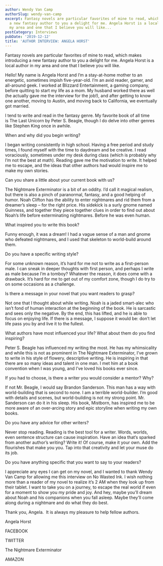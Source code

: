 ```yaml
---
author: Wendy Van Camp
authorSlug: wendy-van-camp
excerpt: Fantasy novels are particular favorites of mine to read, which makes introducing
  a new fantasy author to you a delight for me. Angela Horst is a local author in
  my area and one that I believe you will like...
postCategory: Interviews
pubDate: '2019-12-12'
title: 'AUTHOR INTERVIEW: ANGELA HORST'
---
```

Fantasy novels are particular favorites of mine to read, which makes introducing a new fantasy author to you a delight for me. Angela Horst is a local author in my area and one that I believe you will like.

Hello! My name is Angela Horst and I’m a stay-at-home mother to an energetic, sometimes impish five-year-old. I’m an avid reader, gamer, and all-around geek. I worked at Blizzard Entertainment, a gaming company, before quitting to start my life as a mom. My husband worked there as well (he actually gave me the interview for the job!), and after getting to know one another, moving to Austin, and moving back to California, we eventually got married.

I tend to write and read in the fantasy genre. My favorite book of all time is The Last Unicorn by Peter S. Beagle, though I do delve into other genres like Stephen King once in awhile.

When and why did you begin writing?

I began writing consistently in high school. Having a free period and study times, I found myself with the time to daydream and be creative. I read voraciously, sometimes under my desk during class (which is probably why I’m not the best at math). Reading gave me the motivation to write. It helped me to escape, and the ideas that other authors had would inspire me to make my own stories.

Can you share a little about your current book with us?

The Nightmare Exterminator is a bit of an oddity. I’d call it magical realism, but there is also a pinch of paranormal, fantasy, and a good helping of humor. Noah Clifton has the ability to enter nightmares and rid them from a dreamer’s sleep – for the right price. His sidekick is a surly gnome named Guinness, and together they piece together clues in order to find out about Noah’s life before exterminating nightmares. Before he was even human.

What inspired you to write this book?

Funny enough, it was a dream! I had a vague sense of a man and gnome who defeated nightmares, and I used that skeleton to world-build around them.

Do you have a specific writing style?

For some unknown reason, it’s hard for me not to write as a first-person male. I can sneak in deeper thoughts with first person, and perhaps I write as male because I’m a tomboy? Whatever the reason, it does come with a drawback. It’s hard for me to get out of my comfort zone, though I do try to on some occasions as a challenge.

Is there a message in your novel that you want readers to grasp?

Not one that I thought about while writing. Noah is a jaded smart-alec who isn’t fond of human interaction at the beginning of the book. He is sarcastic and sees only the negative. By the end, this has lifted, and he is able to focus on enjoying life. If there is a message, I suppose it would be: don’t let life pass you by and live it to the fullest.

What authors have most influenced your life? What about them do you find inspiring?

Peter S. Beagle has influenced my writing the most. He has my whimsicality and while this is not as prominent in The Nightmare Exterminator, I’ve grown to write in his style of flowery, descriptive writing. He is inspiring in that there are so many ideas and talent in one man. I met him at a book convention when I was young, and I’ve loved his books ever since.

If you had to choose, is there a writer you would consider a mentor? Why?

If not Mr. Beagle, I would say Brandon Sanderson. This man has a way with world-building that is second to none. I am a terrible world-builder. I’m good with details and scenes, but world-building is not my strong point. Mr. Sanderson can do it in his sleep. His book, Mistborn, has inspired me to be more aware of an over-arcing story and epic storyline when writing my own books.

Do you have any advice for other writers?

Never stop reading. Reading is the best tool for a writer. Words, worlds, even sentence structure can cause inspiration. Have an idea that’s sparked from another author’s writing? Write it! Of course, make it your own. Add the flourishes that make you you. Tap into that creativity and let your muse do its job.

Do you have anything specific that you want to say to your readers?

I appreciate any eyes I can get on my novel, and I wanted to thank Wendy Van Camp for allowing me this interview on No Wasted Ink. I wish nothing more than a reader of my novel to realize it’s 2 AM when they look up from their tablet. I want to take you on a journey, to escape the real world if even for a moment to show you my pride and joy. And hey, maybe you’ll dream about Noah and his companions when you fall asleep. Maybe they’ll come along during a nightmare and do what they do best.

Thank you, Angela.  It is always my pleasure to help fellow authors.

Angela Horst

FACEBOOK

TWITTER

The Nightmare Exterminator

AMAZON